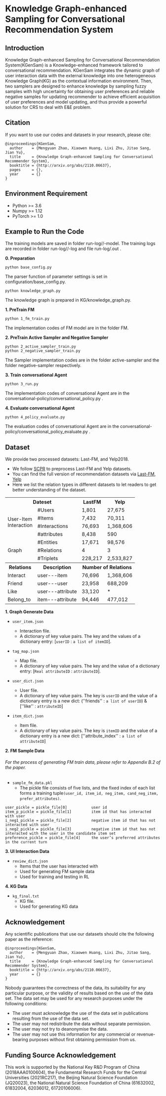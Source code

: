 # Knowledge Graph-enhanced Sampling for Conversational Recommendation System

## Introduction
Knowledge Graph-enhanced Sampling for Conversational Recommendation System(KGenSam) is a Knowledge-enhanced framework tailored to conversational recommendation. KGenSam integrates the dynamic graph of user interaction data with the external knowledge into one heterogeneous Knowledge Graph(KG) as the contextual information environment. Then, two samplers are designed to enhance knowledge by sampling fuzzy samples with high uncertainty for obtaining user preferences and reliable negative samples for updating recommender to achieve efficient acquisition of user preferences and model updating, and thus provide a powerful solution for CRS to deal with E&E problem. 

## Citation 
If you want to use our codes and datasets in your research, please cite:
```
@inproceedings{KGenSam,
  author    = {Mengyuan Zhao, Xiaowen Huang, Lixi Zhu, Jitao Sang, Jian Yu},
  title     = {Knowledge Graph-enhanced Sampling for Conversational Recommender System},
  booktitle = {http://arxiv.org/abs/2110.06637},
  pages     = {},
  year      = {}
}
```
## Environment Requirement
* Python >= 3.6
* Numpy >= 1.12
* PyTorch >= 1.0

## Example to Run the Code
The training models are saved in folder run-log/<data-name>/<training-model-name>-model.
The training logs are recorded in folder run-log/<data-name>/<training-model-name>-log and file run-log/<training-step>.out .

**0. Preparation**
```
python base_config.py 
```
The parser function of parameter settings is set in configuration/base_config.py. 
```
python knowledge_graph.py 
```
The knowledge graph is prepared in KG/knowledge_graph.py. 

**1. PreTrain FM**
```
python 1_fm_train.py
```
The implementation codes of FM model are in the folder FM.

**2. PreTrain Active Sampler and Negative Sampler**
```
python 2_active_sampler_train.py
python 2_negative_sampler_train.py
```
The Sampler implementation codes are in the folder active-sampler and the folder negative-sampler respectively.

**3. Train conversational Agent**
```
python 3_run.py
```
The implementation codes of conversational Agent are in the conversational-policy/conversational_policy.py .


**4. Evaluate conversational Agent**
```
python 4_policy_evaluate.py
```
The evaluation codes of conversational Agent are in the conversational-policy/conversational_policy_evaluate.py .

## Dataset
We provide two processed datasets: Last-FM, and Yelp2018.
* We follow [SCPR](https://github.com/farrecall/SCPR) to preprocess Last-FM and Yelp datasets.
* You can find the full version of recommendation datasets via [Last-FM]( https://grouplens.org/datasets/hetrec-2011/), [Yelp](https://www.yelp.com/dataset/)
* Here we list the relation types in different datasets to let readers to get
better understanding of the dataset.

<table>
  <tr>
    <th colspan="2">Dateset</th>
    <th>LastFM</th>
    <th>Yelp</th>
  </tr>
  <tr>
    <td rowspan="4">User-Item<br>Interaction</td>
    <td>#Users</td>
    <td>1,801</td>
    <td>27,675</td>
  </tr>
  <tr>
    <td>#Items</td>
    <td>7,432</td>
    <td>70,311</td>
  </tr>
  <tr>
    <td>#Interactions</td>
    <td>76,693</td>
    <td>1,368,606</td>
  </tr>
  <tr>
    <td>#attributes</td>
    <td>8,438</td>
    <td>590</td>
  </tr>
  <tr>
    <td rowspan="3">Graph</td>
    <td>#Entities</td>
    <td>17,671</td>
    <td>98,576</td>
  </tr>
  <tr>
    <td>#Relations</td>
    <td>4</td>
    <td>3</td>
  </tr>
  <tr>
    <td>#Triplets</td>
    <td>228,217</td>
    <td>2,533,827</td>
  </tr>
  <tr>
    <th>Relations</th>
    <th>Description</th>
    <th colspan="2">Number of Relations</th>
  </tr>
  <tr>
    <td>Interact</td>
    <td>user---item</td>
    <td>76,696</td>
    <td>1,368,606</td>
  </tr>
  <tr>
    <td>Friend</td>
    <td>user---user</td>
    <td>23,958</td>
    <td>688,209</td>
  </tr>
  <tr>
    <td>Like</td>
    <td>user---attribute</td>
    <td>33,120</td>
    <td>*</td>
  </tr>
  <tr>
    <td>Belong_to</td>
    <td>item---attribute</td>
    <td>94,446</td>
    <td>477,012</td>
  </tr>
</table>

**1. Graph Generate Data**

* `user_item.json`
  * Interaction file.
  * A dictionary of key value pairs. The key and the values of a dictionary entry: [`userID` : `a list of itemID`].
  
* `tag_map.json`
  * Map file.
  * A dictionary of key value pairs. The key and the value of a dictionary entry: [`Real attributeID` : `attributeID`].
  
* `user_dict.json`
  * User file.
  *  A dictionary of key value pairs. The key is `userID` and the value of a dictionary entry is a new dict: (''friends'' : `a list of userID`) & [''like'' : `attributeID`]
  
* `item_dict.json`
  * Item file.
  * A dictionary of key value pairs. The key is `itemID` and the value of a dictionary entry is a new dict: [''attribute_index'' : `a list of attributeID`] 

**2. FM Sample Data**
###### For the process of generating FM train data, please refer to Appendix B.2 of the paper.
* `sample_fm_data.pkl`
  *  The pickle file consists of five lists, and the fixed index of each list forms a training tuple`(user_id, item_id, neg_item, cand_neg_item, prefer_attributes)`.
           
  
```
user_pickle = pickle_file[0]           user id
item_p_pickle = pickle_file[1]         item id that has interacted with user
i_neg1_pickle = pickle_file[2]         negative item id that has not interacted with user
i_neg2_pickle = pickle_file[3]         negative item id that has not interacted with the user in the candidate item set
preference_pickle = pickle_file[4]     the user’s preferred attributes in the current turn
```

**3. UI Interaction Data**

* `review_dict.json`
    *  Items that the user has interacted with
    *  Used for generating FM sample data
    *  Used for training and testing in RL

**4. KG Data**

* `kg_final.txt`
    *  KG file.
    *  Used for generating KG data

## Acknowledgement
Any scientific publications that use our datasets should cite the following paper as the reference:
```
@inproceedings{KGenSam,
  author    = {Mengyuan Zhao, Xiaowen Huang, Lixi Zhu, Jitao Sang, Jian Yu},
  title     = {Knowledge Graph-enhanced Sampling for Conversational Recommender System},
  booktitle = {http://arxiv.org/abs/2110.06637},
  year      = {}
}
```

Nobody guarantees the correctness of the data, its suitability for any particular purpose, or the validity of results based on the use of the data set. The data set may be used for any research purposes under the following conditions:
* The user must acknowledge the use of the data set in publications resulting from the use of the data set.
* The user may not redistribute the data without separate permission.
* The user may not try to deanonymise the data.
* The user may not use this information for any commercial or revenue-bearing purposes without first obtaining permission from us.

## Funding Source Acknowledgement

This work is supported by the National Key R&D Program of China (2018AAA0100604), the Fundamental Research Funds for the Central Universities (2021RC217), the Beijing Natural Science Foundation (JQ20023), the National Natural Science Foundation of China (61632002, 61832004, 62036012, 61720106006).
